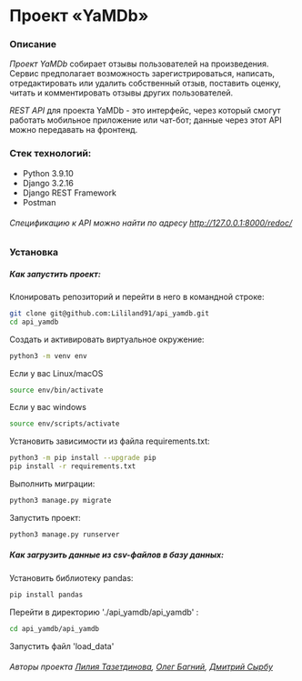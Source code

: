 # Проект «YaMDb»

### Описание

_Проект YaMDb_ собирает отзывы пользователей на произведения. Cервис предполагает возможность зарегистрироваться, написать, отредактировать или удалить собственный отзыв, поставить оценку, читать и комментировать отзывы других пользователей.

_REST API_ для проекта YaMDb - это интерфейс, через который смогут работать мобильное приложение или чат-бот; данные через этот API можно передавать на фронтенд.

### Стек технологий:
- Python 3.9.10
- Django 3.2.16
- Django REST Framework
- Postman

###### Cпецификацию к API можно найти по адресу http://127.0.0.1:8000/redoc/ 

### Установка

##### Как запустить проект:

Клонировать репозиторий и перейти в него в командной строке:
```sh
git clone git@github.com:Lililand91/api_yamdb.git
cd api_yamdb
```

Cоздать и активировать виртуальное окружение:
```sh
python3 -m venv env
```
Если у вас Linux/macOS
```sh
source env/bin/activate
```
Если у вас windows
```sh
source env/scripts/activate
```
Установить зависимости из файла requirements.txt:
```sh
python3 -m pip install --upgrade pip
pip install -r requirements.txt
```
Выполнить миграции:
```sh
python3 manage.py migrate
```
Запустить проект:
```sh
python3 manage.py runserver
```

##### Как загрузить данные из csv-файлов в базу данных:

Установить библиотеку pandas:
```sh
pip install pandas
```
Перейти в директорию './api_yamdb/api_yamdb' :
```sh
cd api_yamdb/api_yamdb
```
Запустить файл 'load_data'

###### Авторы проекта [Лилия Тазетдинова](https://github.com/Lililand91), [Олег Багний](https://github.com/Oleg-Bagnii), [Дмитрий Сырбу](https://github.com/ACkukoDC)
